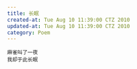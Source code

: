 ```yaml
---
title: 长眠
created-at: Tue Aug 10 11:39:00 CTZ 2010
updated-at: Tue Aug 10 11:39:00 CTZ 2010
category: Poem
---
```


    麻雀叫了一夜
    我却于此长眠

